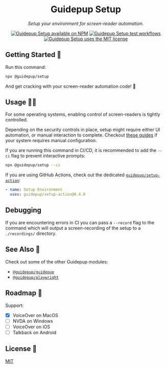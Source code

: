 <h1 align="center">Guidepup Setup</h1>
<p align="center">
  <i>Setup your environment for screen-reader automation.</i>
</p>
<p align="center">
  <a href="https://www.npmjs.com/package/@guidepup/setup"><img alt="Guidepup Setup available on NPM" src="https://img.shields.io/npm/v/@guidepup/setup" /></a>
  <a href="https://github.com/guidepup/setup/actions/workflows/test.yml"><img alt="Guidepup Setup test workflows" src="https://github.com/guidepup/setup/workflows/Test/badge.svg" /></a>
  <a href="https://github.com/guidepup/setup/blob/main/LICENSE"><img alt="Guidepup Setup uses the MIT license" src="https://img.shields.io/github/license/guidepup/setup" /></a>
</p>

## Getting Started 🦮

Run this command:

```bash
npx @guidepup/setup
```

And get cracking with your screen-reader automation code! 🚀

## Usage 🐕‍🦺

For some operating systems, enabling control of screen-readers is tightly controlled.

Depending on the security controls in place, setup might require either UI automation, or manual interaction to complete. Checkout [these guides](https://github.com/guidepup/guidepup/tree/main/guides) if your system requires manual configuration.

If you are running this command in CI/CD, it is recommended to add the `--ci` flag to prevent interactive prompts:

```bash
npx @guidepup/setup --ci
```

If you are using GitHub Actions, check out the dedicated [`guidepup/setup-action`](https://github.com/marketplace/actions/guidepup-setup):

```yaml
- name: Setup Environment
  uses: guidepup/setup-action@0.4.0
```

## Debugging

If you are encountering errors in CI you can pass a `--record` flag to the command which will output a screen-recording of the setup to a `./recordings/` directory.

## See Also 🐶

Check out some of the other Guidepup modules:

- [`@guidepup/guidepup`](https://github.com/guidepup/guidepup/)
- [`@guidepup/playwright`](https://github.com/guidepup/guidepup-playwright/)

## Roadmap 🐾

Support:

- [x] VoiceOver on MacOS
- [ ] NVDA on Windows
- [ ] VoiceOver on iOS
- [ ] Talkback on Android

## License 🐩

[MIT](https://github.com/guidepup/setup/blob/main/LICENSE)
